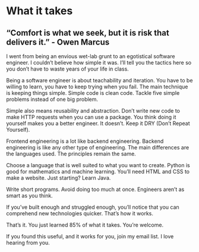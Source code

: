 # What it takes

## “Comfort is what we seek, but it is risk that delivers it.” - Owen Marcus

I went from being an envious wet-lab grunt to an egotistical software engineer. I couldn’t believe how simple it was. I’ll tell you the tactics here so you don’t have to waste years of your life in class.

Being a software engineer is about teachability and iteration. You have to be willing to learn, you have to keep trying when you fail. The main technique is keeping things simple. Simple code is clean code. Tackle five simple problems instead of one big problem.

Simple also means reusability and abstraction. Don’t write new code to make HTTP requests when you can use a package. You think doing it yourself makes you a better engineer. It doesn’t. Keep it DRY (Don’t Repeat Yourself).

Frontend engineering is a lot like backend engineering. Backend engineering is like any other type of engineering. The main differences are the languages used. The principles remain the same.

Choose a language that is well suited to what you want to create. Python is good for mathematics and machine learning. You’ll need HTML and CSS to make a website. Just starting? Learn Java.

Write short programs. Avoid doing too much at once. Engineers aren’t as smart as you think.

If you’ve built enough and struggled enough, you’ll notice that you can comprehend new technologies quicker. That’s how it works.

That’s it. You just learned 85% of what it takes. You’re welcome.

If you found this useful, and it works for you, join my email list. I love hearing from you.
